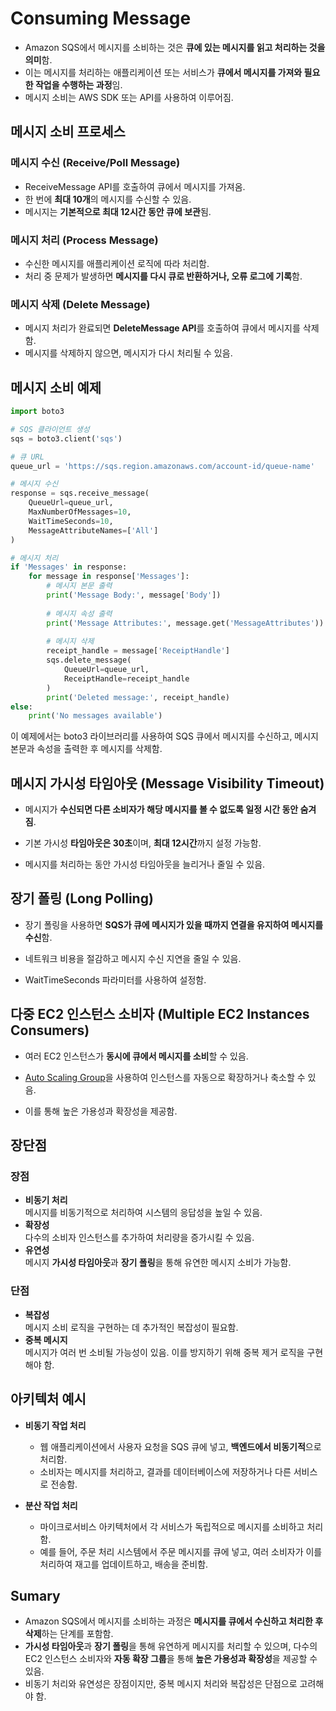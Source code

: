 # Consuming Message

* Amazon SQS에서 메시지를 소비하는 것은 **큐에 있는 메시지를 읽고 처리하는 것을 의미**함.  
* 이는 메시지를 처리하는 애플리케이션 또는 서비스가 **큐에서 메시지를 가져와 필요한 작업을 수행하는 과정**임.  
* 메시지 소비는 AWS SDK 또는 API를 사용하여 이루어짐.

## 메시지 소비 프로세스

### 메시지 수신 (Receive/Poll Message)

* ReceiveMessage API를 호출하여 큐에서 메시지를 가져옴.
* 한 번에 **최대 10개**의 메시지를 수신할 수 있음.
* 메시지는 **기본적으로 최대 12시간 동안 큐에 보관**됨.

### 메시지 처리 (Process Message)

* 수신한 메시지를 애플리케이션 로직에 따라 처리함.
* 처리 중 문제가 발생하면 **메시지를 다시 큐로 반환하거나, 오류 로그에 기록**함.

### 메시지 삭제 (Delete Message)

* 메시지 처리가 완료되면 **DeleteMessage API**를 호출하여 큐에서 메시지를 삭제함.
* 메시지를 삭제하지 않으면, 메시지가 다시 처리될 수 있음.

## 메시지 소비 예제

``` python
import boto3

# SQS 클라이언트 생성
sqs = boto3.client('sqs')

# 큐 URL
queue_url = 'https://sqs.region.amazonaws.com/account-id/queue-name'

# 메시지 수신
response = sqs.receive_message(
    QueueUrl=queue_url,
    MaxNumberOfMessages=10,
    WaitTimeSeconds=10,
    MessageAttributeNames=['All']
)

# 메시지 처리
if 'Messages' in response:
    for message in response['Messages']:
        # 메시지 본문 출력
        print('Message Body:', message['Body'])
        
        # 메시지 속성 출력
        print('Message Attributes:', message.get('MessageAttributes'))
        
        # 메시지 삭제
        receipt_handle = message['ReceiptHandle']
        sqs.delete_message(
            QueueUrl=queue_url,
            ReceiptHandle=receipt_handle
        )
        print('Deleted message:', receipt_handle)
else:
    print('No messages available')
```
이 예제에서는 boto3 라이브러리를 사용하여 SQS 큐에서 메시지를 수신하고, 메시지 본문과 속성을 출력한 후 메시지를 삭제함.

## 메시지 가시성 타임아웃 (Message Visibility Timeout)

* 메시지가 **수신되면 다른 소비자가 해당 메시지를 볼 수 없도록 일정 시간 동안 숨겨짐**.

* 기본 가시성 **타임아웃은 30초**이며, **최대 12시간**까지 설정 가능함.

* 메시지를 처리하는 동안 가시성 타임아웃을 늘리거나 줄일 수 있음.

## 장기 폴링 (Long Polling)

* 장기 폴링을 사용하면 **SQS가 큐에 메시지가 있을 때까지 연결을 유지하여 메시지를 수신**함.

* 네트워크 비용을 절감하고 메시지 수신 지연을 줄일 수 있음.

* WaitTimeSeconds 파라미터를 사용하여 설정함.

## 다중 EC2 인스턴스 소비자 (Multiple EC2 Instances Consumers)

* 여러 EC2 인스턴스가 **동시에 큐에서 메시지를 소비**할 수 있음.

* [Auto Scaling Group](https://github.com/LeeWooJung/AWS-SAA-C03/tree/main/3.%20Compute/3-2.%20Auto%20Scaling%20Group)을 사용하여 인스턴스를 자동으로 확장하거나 축소할 수 있음.

* 이를 통해 높은 가용성과 확장성을 제공함.

## 장단점

### 장점

* **비동기 처리**  
메시지를 비동기적으로 처리하여 시스템의 응답성을 높일 수 있음.
* **확장성**  
다수의 소비자 인스턴스를 추가하여 처리량을 증가시킬 수 있음.
* **유연성**  
메시지 **가시성 타임아웃**과 **장기 폴링**을 통해 유연한 메시지 소비가 가능함.

### 단점

* **복잡성**  
메시지 소비 로직을 구현하는 데 추가적인 복잡성이 필요함.
* **중복 메시지**  
메시지가 여러 번 소비될 가능성이 있음. 이를 방지하기 위해 중복 제거 로직을 구현해야 함.

## 아키텍처 예시

* **비동기 작업 처리**

    * 웹 애플리케이션에서 사용자 요청을 SQS 큐에 넣고, **백엔드에서 비동기적**으로 처리함.
    * 소비자는 메시지를 처리하고, 결과를 데이터베이스에 저장하거나 다른 서비스로 전송함.

* **분산 작업 처리**

    * 마이크로서비스 아키텍처에서 각 서비스가 독립적으로 메시지를 소비하고 처리함.
    * 예를 들어, 주문 처리 시스템에서 주문 메시지를 큐에 넣고, 여러 소비자가 이를 처리하여 재고를 업데이트하고, 배송을 준비함.

## Sumary

* Amazon SQS에서 메시지를 소비하는 과정은 **메시지를 큐에서 수신하고 처리한 후 삭제**하는 단계를 포함함.  
* **가시성 타임아웃**과 **장기 폴링**을 통해 유연하게 메시지를 처리할 수 있으며, 다수의 EC2 인스턴스 소비자와 **자동 확장 그룹**을 통해 **높은 가용성과 확장성**을 제공할 수 있음.  
* 비동기 처리와 유연성은 장점이지만, 중복 메시지 처리와 복잡성은 단점으로 고려해야 함.